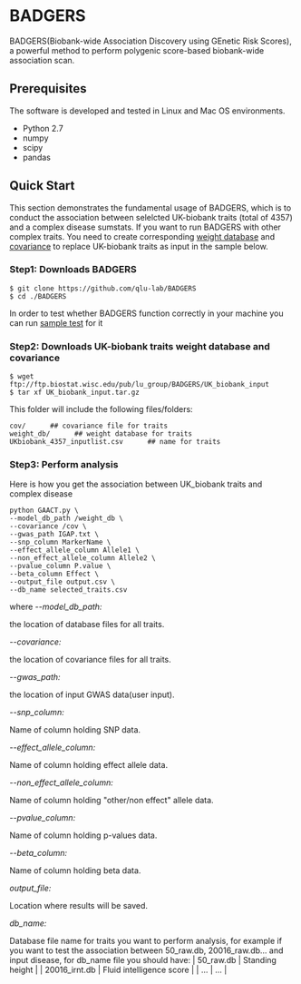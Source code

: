 # BADGERS

BADGERS(Biobank-wide Association Discovery using GEnetic Risk Scores), a powerful method to perform polygenic score-based biobank-wide association scan.

## Prerequisites

The software is developed and tested in Linux and Mac OS environments.
- Python 2.7
- numpy
- scipy
- pandas

## Quick Start 

This section demonstrates the fundamental usage of BADGERS, which is to conduct the association between selelcted UK-biobank traits (total of 4357) and a complex disease sumstats. If you want to run BADGERS with other complex traits. You need to create corresponding [weight database](https://github.com/qlu-lab/BADGERS/wiki/Create-db-files) and [covariance](https://github.com/qlu-lab/BADGERS/wiki/Create-covariance-file) to replace UK-biobank traits as input in the sample below.

### Step1: Downloads BADGERS

```
$ git clone https://github.com/qlu-lab/BADGERS
$ cd ./BADGERS
```
In order to test whether BADGERS function correctly in your machine you can run [sample test](https://github.com/qlu-lab/BADGERS/wiki/Sample-test) for it

### Step2: Downloads UK-biobank traits weight database and covariance
```
$ wget ftp://ftp.biostat.wisc.edu/pub/lu_group/BADGERS/UK_biobank_input
$ tar xf UK_biobank_input.tar.gz
```
This folder will include the following files/folders:
```
cov/      ## covariance file for traits
weight_db/      ## weight database for traits
UKbiobank_4357_inputlist.csv      ## name for traits
```
### Step3: Perform analysis

Here is how you get the association between UK_biobank traits and complex disease

```
python GAACT.py \
--model_db_path /weight_db \
--covariance /cov \
--gwas_path IGAP.txt \
--snp_column MarkerName \
--effect_allele_column Allele1 \
--non_effect_allele_column Allele2 \
--pvalue_column P.value \
--beta_column Effect \
--output_file output.csv \
--db_name selected_traits.csv 
```
where
*--model_db_path:*

the location of database files for all traits.

*--covariance:*

the location of covariance files for all traits.

*--gwas_path:*

the location of input GWAS data(user input).

*--snp_column:*

Name of column holding SNP data.

*--effect_allele_column:*

Name of column holding effect allele data.

*--non_effect_allele_column:*

Name of column holding "other/non effect" allele data.

*--pvalue_column:*

Name of column holding p-values data.

*--beta_column:*

Name of column holding beta data.

*output_file:*

Location where results will be saved.

*db_name:*

Database file name for traits you want to perform analysis, for example if you want to test the association between 50_raw.db, 20016_raw.db... and input disease, for db_name file you should have:
|   50_raw.db   | Standing height |
| 20016_irnt.db | Fluid intelligence score |
| ... | ... |


